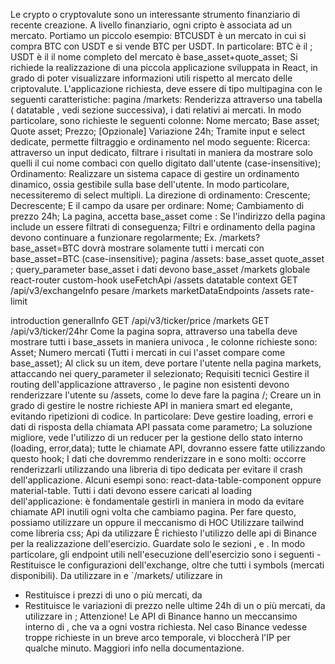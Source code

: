 Le crypto o cryptovalute sono un interessante strumento finanziario di recente
creazione. A livello finanziario, ogni cripto è associata ad un mercato. Portiamo un
piccolo esempio: BTCUSDT è un mercato in cui si compra BTC con USDT e si vende BTC per
USDT. In particolare:
BTC è il ;
USDT è il
il nome completo del mercato è base_asset+quote_asset;
Si richiede la realizzazione di una piccola applicazione sviluppata in React, in grado
di poter visualizzare informazioni utili rispetto al mercato delle criptovalute.
L'applicazione richiesta, deve essere di tipo multipagina con le seguenti
caratteristiche:
pagina /markets:
Renderizza attraverso una tabella ( datatable , vedi sezione successiva), i dati relativi ai mercati. In modo particolare, sono richieste le seguenti colonne:
Nome mercato;
Base asset;
Quote asset;
Prezzo;
[Opzionale] Variazione 24h;
Tramite input e select dedicate, permette filtraggio e ordinamento nel
modo seguente:
Ricerca: attraverso un input dedicato, filtrare i risultati in
maniera da mostrare solo quelli il cui nome combaci con quello
digitato dall'utente (case-insensitive);
Ordinamento: Realizzare un sistema capace di gestire un
ordinamento dinamico, ossia gestibile sulla base dell'utente. In
modo particolare, necessiteremo di select multipli. La direzione
di ordinamento:
Crescente;
Decrescente;
E il campo da usare per ordinare:
Nome;
Cambiamento di prezzo 24h;
La pagina, accetta base_asset come :
Se l'indirizzo della pagina include un
essere filtrati di conseguenza;
Filtri e ordinamento della pagina devono continuare a funzionare regolarmente;
Ex. /markets?base_asset=BTC dovrà mostrare solamente tutti i mercati con base_asset=BTC (case-insensitive);
pagina /assets:
base_asset
quote_asset
;
query_parameter
base_asset
i dati devono
base_asset
/markets
globale
react-router
custom-hook useFetchApi
/assets
datatable
context
GET /api/v3/exchangeInfo
pesare
/markets
marketDataEndpoints
/assets
rate-limit

introduction
generalInfo
GET /api/v3/ticker/price
/markets
GET /api/v3/ticker/24hr
Come la pagina sopra, attraverso una tabella deve mostrare tutti i base_assets in maniera univoca , le colonne richieste sono:
Asset;
Numero mercati (Tutti i mercati in cui l'asset compare come
base_asset);
Al click su un item, deve portare l'utente nella pagina markets,
attaccando nei query_parameter il selezionato;
Requisiti tecnici
Gestire il routing dell'applicazione attraverso , le pagine non esistenti devono renderizzare l'utente su /assets, come lo deve fare la pagina /;
Creare un in grado di gestire le nostre richieste API in maniera smart ed elegante, evitando ripetizioni di codice. In particolare:
Deve gestire loading, errori e dati di risposta della chiamata API
passata come parametro;
La soluzione migliore, vede l'utilizzo di un reducer per la gestione
dello stato interno (loading, error,data);
tutte le chiamate API, dovranno essere fatte utilizzando questo hook;
I dati che dovremmo renderizzare in e sono molti: occorre
renderizzarli utilizzando una libreria di tipo dedicata per evitare
il crash dell'applicazione. Alcuni esempi sono:
react-data-table-component oppure
material-table.
Tutti i dati devono essere caricati al loading dell'applicazione: è
fondamentale gestirli in maniera in modo da evitare chiamate API
inutili ogni volta che cambiamo pagina. Per fare questo, possiamo utilizzare un
oppure il meccanismo di HOC Utilizzare tailwind come libreria css;
Api da utilizzare
È richiesto l'utilizzo delle api di Binance per la realizzazione dell'esercizio. Guardate solo le sezioni , e . In modo particolare, gli endpoint utili nell'esecuzione dell'esercizio sono i seguenti - Restituisce le configurazioni dell'exchange, oltre
che tutti i symbols (mercati disponibili). Da utilizzare in e
`/markets/
utilizzare in

- Restituisce i prezzi di uno o più mercati, da
- Restituisce le variazioni di prezzo nelle ultime 24h
  di un o più mercati, da utilizzare in ;
  Attenzione! Le API di Binance hanno un meccansimo interno di , che va a
  ogni vostra richiesta. Nel caso Binance vedesse troppe richieste in un breve
  arco temporale, vi bloccherà l'IP per qualche minuto. Maggiori info nella
  documentazione.
